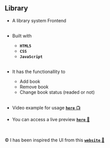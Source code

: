 ## Library
- A library system Frontend
<br /><br />
- Built with
    - **`HTML5`**
    - **`CSS`**
    - **`JavaScript`**
<br /><br />
- It has the functionallity to
  - Add book
  - Remove book
  - Change book status (readed or not)
<br /><br />

- Video example for usage [**`here`** :tv:](https://github-production-user-asset-6210df.s3.amazonaws.com/68995755/259885950-fe7521c5-323e-4fc9-bb9f-fe5d53458c99.mp4)

- You can access a live preview [**`here`** :link:](https://mhmadalaa.github.io/library/)

<br /><br />
:copyright: I has been inspired the UI from this [**`website`** :link:](https://michalosman.github.io/library/) 
